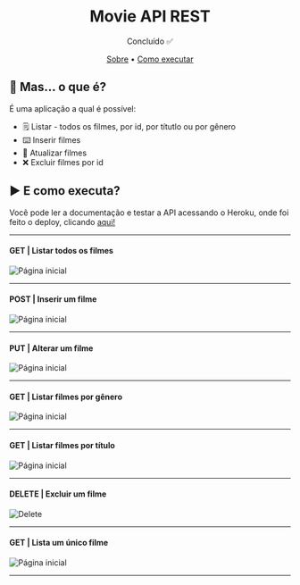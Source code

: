 
<h1 align="center">Movie API REST</h1>
<p align="center">Concluído ✅</p>
<p align="center">
 <a href="#Sobre">Sobre</a> •
 <a href="#Executar">Como executar</a>
</p>

<h2 id="Sobre">👀 Mas... o que é?</h2>
<p>É uma aplicação a qual é possível:</p>

- 🗒️ Listar - todos os filmes, por id, por títutlo ou por gênero
- ⌨️ Inserir filmes 
- 🔄 Atualizar filmes
-  ❌ Excluir filmes por id

<h2 id="Executar">▶️ E como executa?</h2>
<p>Você pode ler a documentação e testar a API acessando o Heroku, onde foi feito o deploy, clicando <a href="https://movies-api-tk.herokuapp.com/swagger-ui.html">aqui!</a></p>
<hr>

<h4>GET | Listar todos os filmes</h4>
<img src="https://media.giphy.com/media/xK8DXNHuqXdk8M6yHq/giphy.gif" alt="Página inicial">
<hr>

<h4>POST | Inserir um filme</h4>
<img src="" alt="Página inicial">
<hr>

<h4>PUT | Alterar um filme</h4>
<img src="" alt="Página inicial">
<hr>

<h4>GET | Listar filmes por gênero</h4>
<img src="" alt="Página inicial">
<hr>

<h4>GET | Listar filmes por título</h4>
<img src="" alt="Página inicial">
<hr>

<h4>DELETE | Excluir um filme</h4>
<img src="" alt="Delete">
<hr>

<h4>GET | Lista um único filme</h4>
<img src="" alt="Página inicial">
<hr>
